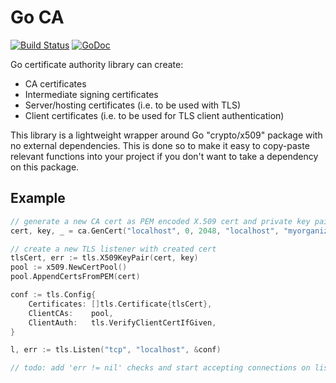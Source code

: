 Go CA
=====

[![Build Status](https://travis-ci.org/nbusy/ca.svg?branch=master)](https://travis-ci.org/nbusy/ca) [![GoDoc](https://godoc.org/github.com/nbusy/ca?status.svg)](https://godoc.org/github.com/nbusy/ca)

Go certificate authority library can create:

-	CA certificates
-	Intermediate signing certificates
-	Server/hosting certificates (i.e. to be used with TLS)
-	Client certificates (i.e. to be used for TLS client authentication)

This library is a lightweight wrapper around Go "crypto/x509" package with no external dependencies. This is done so to make it easy to copy-paste relevant functions into your project if you don't want to take a dependency on this package.

Example
-------

```go
// generate a new CA cert as PEM encoded X.509 cert and private key pair
cert, key, _ = ca.GenCert("localhost", 0, 2048, "localhost", "myorganizqtion")

// create a new TLS listener with created cert
tlsCert, err := tls.X509KeyPair(cert, key)
pool := x509.NewCertPool()
pool.AppendCertsFromPEM(cert)

conf := tls.Config{
	Certificates: []tls.Certificate{tlsCert},
	ClientCAs:    pool,
	ClientAuth:   tls.VerifyClientCertIfGiven,
}

l, err := tls.Listen("tcp", "localhost", &conf)

// todo: add 'err != nil' checks and start accepting connections on listener
```

